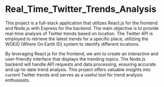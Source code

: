 # Real_Time_Twitter_Trends_Analysis
This project is a full-stack application that utilizes React.js for the frontend and Node.js
with Express for the backend. The main objective is to provide real-time analysis of Twitter trends based on location. 
The Twitter API is employed to retrieve the latest trends for a specific place, 
utilizing the WOEID (Where On Earth ID) system to identify different locations.

By leveraging React.js for the frontend, we aim to create an interactive and user-friendly interface that displays the trending
topics. The Node.js backend will handle API requests and data processing, ensuring accurate and up-to-date trend analysis. 
This project offers valuable insights into current Twitter trends and serves as a useful tool for trend analysis enthusiasts.
